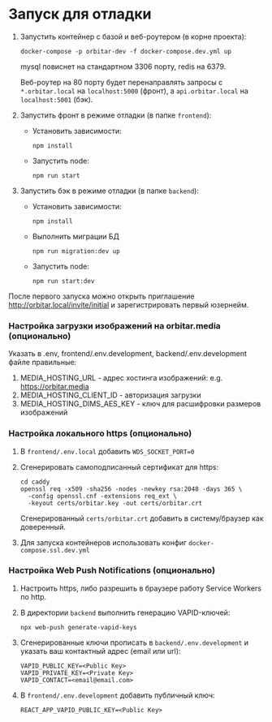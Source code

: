 # Запуск для отладки

1. Запустить контейнер с базой и веб-роутером (в корне проекта):
    ```
    docker-compose -p orbitar-dev -f docker-compose.dev.yml up
    ```
   mysql повиснет на стандартном 3306 порту, redis на 6379.

   Веб-роутер на 80 порту будет перенаправлять запросы с `*.orbitar.local` на `localhost:5000` (фронт), а `api.orbitar.local` на `localhost:5001` (бэк).


2. Запустить фронт в режиме отладки (в папке `frontend`):

    * Установить зависимости:
        ```
        npm install
        ```  
    * Запустить node:
        ```
        npm run start
        ```

3. Запустить бэк в режиме отладки (в папке `backend`):

    * Установить зависимости:
        ```
        npm install
        ```  
    * Выполнить миграции БД
       ```
       npm run migration:dev up
       ```
    * Запустить node:
        ```
        npm run start:dev
        ```

После первого запуска можно открыть приглашение http://orbitar.local/invite/initial и зарегистрировать первый юзернейм.

### Настройка загрузки изображений на orbitar.media (опционально)

Указать в .env, frontend/.env.development, backend/.env.development файле правильные:

1. MEDIA_HOSTING_URL - адрес хостинга изображений: e.g. https://orbitar.media
2. MEDIA_HOSTING_CLIENT_ID - авторизация загрузки
3. MEDIA_HOSTING_DIMS_AES_KEY - ключ для расшифровки размеров изображений


### Настройка локального https (опционально)
1. В `frontend/.env.local` добавить `WDS_SOCKET_PORT=0`
2. Сгенерировать самоподписанный сертификат для https:
   ```
   cd caddy
   openssl req -x509 -sha256 -nodes -newkey rsa:2048 -days 365 \
     -config openssl.cnf -extensions req_ext \
     -keyout certs/orbitar.key -out certs/orbitar.crt
   ```
   Сгенерированный `certs/orbitar.crt` добавить в систему/браузер как доверенный.

3. Для запуска контейнеров использовать конфиг `docker-compose.ssl.dev.yml`


### Настройка Web Push Notifications (опционально)
1. Настроить https, либо разрешить в браузере работу Service Workers по http.

2. В директории `backend` выполнить генерацию VAPID-ключей:
    ```
    npx web-push generate-vapid-keys
    ```
3. Сгенерированные ключи прописать в `backend/.env.development` и указать ваш контактный адрес (email или url):
    ```
    VAPID_PUBLIC_KEY=<Public Key>
    VAPID_PRIVATE_KEY=<Private Key>
    VAPID_CONTACT=<email@email.com>
    ```
4. В `frontend/.env.development` добавить публичный ключ:
   ```
   REACT_APP_VAPID_PUBLIC_KEY=<Public Key>
   ```
